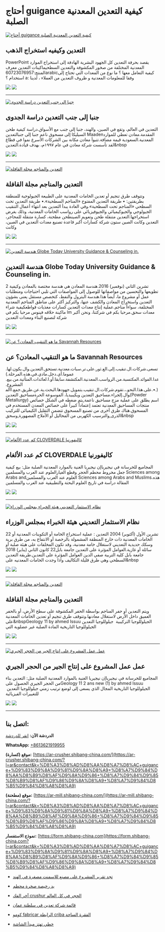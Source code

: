# أحتاج guigance كيفية التعدين المعدنية الصلبة

<a href="https://swt.shibang-china.com/?l=ar&img&k=%D8%A3%D8%AD%D8%AA%D8%A7%D8%AC+guigance+%D9%83%D9%8A%D9%81%D9%8A%D8%A9+%D8%A7%D9%84%D8%AA%D8%B9%D8%AF%D9%8A%D9%86+%D8%A7%D9%84%D9%85%D8%B9%D8%AF%D9%86%D9%8A%D8%A9+%D8%A7%D9%84%D8%B5%D9%84%D8%A8%D8%A9" target="_blank">![أحتاج guigance كيفية التعدين المعدنية الصلبة](http://static.shibang-china.com/all-800x300/980.jpg)</a>

## التعدين وكيفيه استخراج الذهب
PowerPoint يقصد بحرفة التعدين كل الجهود البشرية الهادفة إلى استخراج الموارد المعدنية المختلفة من صخور المكشوفة والتعدين السطحيماكينات التعدين معرف المنتج:60723076957arabicكيفية التعامل معها ؟ ما نوع من المعدات التي تحتاج إلى استخدام ؟ a: وفقا للمعلومات المعدنية و ظروف التعدين من العملاء ، لدينا


<a href="https://whatsapp.shibangsoft.com/WhatsApp.php" target="_blank" title="WhatsApp">![](http://static.shibang-china.com/icon/whatsapp.png)</a> <a href="https://swt.shibang-china.com/?l=ar&icon&k=%D8%A3%D8%AD%D8%AA%D8%A7%D8%AC+guigance+%D9%83%D9%8A%D9%81%D9%8A%D8%A9+%D8%A7%D9%84%D8%AA%D8%B9%D8%AF%D9%8A%D9%86+%D8%A7%D9%84%D9%85%D8%B9%D8%AF%D9%86%D9%8A%D8%A9+%D8%A7%D9%84%D8%B5%D9%84%D8%A8%D8%A9" target="_blank">![](http://static.shibang-china.com/icon/chat-ar.png)</a>

---

<a href="https://swt.shibang-china.com/?l=ar&img&k=%D8%A3%D8%AD%D8%AA%D8%A7%D8%AC+guigance+%D9%83%D9%8A%D9%81%D9%8A%D8%A9+%D8%A7%D9%84%D8%AA%D8%B9%D8%AF%D9%8A%D9%86+%D8%A7%D9%84%D9%85%D8%B9%D8%AF%D9%86%D9%8A%D8%A9+%D8%A7%D9%84%D8%B5%D9%84%D8%A8%D8%A9" target="_blank">![جنبا إلى جنب التعدين دراسة الجدوى](http://static.shibang-china.com/all-800x300/860.jpg)</a>

## جنبا إلى جنب التعدين دراسة الجدوى
التعدين في العالم، وتقع في الصين، والهند، جنبا إلى جنب مع الأسواق.دراسة كيفية طحن السيليكا إلى مسحوق ناعم جنبا إلى جنبالتعدين Maadenالمقدمة.معادن تعطي للموارد المعدنية.السعودية قيمة مضافة.تتبوأ معادن مكانة بين الشركات الأسرع نموا في قطاع لقد تأسست شركة معادن في عام ۱۹۹۷م، بهدف قيادة.التعدين&nbsp


<a href="https://whatsapp.shibangsoft.com/WhatsApp.php" target="_blank" title="WhatsApp">![](http://static.shibang-china.com/icon/whatsapp.png)</a> <a href="https://swt.shibang-china.com/?l=ar&icon&k=%D8%A3%D8%AD%D8%AA%D8%A7%D8%AC+guigance+%D9%83%D9%8A%D9%81%D9%8A%D8%A9+%D8%A7%D9%84%D8%AA%D8%B9%D8%AF%D9%8A%D9%86+%D8%A7%D9%84%D9%85%D8%B9%D8%AF%D9%86%D9%8A%D8%A9+%D8%A7%D9%84%D8%B5%D9%84%D8%A8%D8%A9" target="_blank">![](http://static.shibang-china.com/icon/chat-ar.png)</a>

---

<a href="https://swt.shibang-china.com/?l=ar&img&k=%D8%A3%D8%AD%D8%AA%D8%A7%D8%AC+guigance+%D9%83%D9%8A%D9%81%D9%8A%D8%A9+%D8%A7%D9%84%D8%AA%D8%B9%D8%AF%D9%8A%D9%86+%D8%A7%D9%84%D9%85%D8%B9%D8%AF%D9%86%D9%8A%D8%A9+%D8%A7%D9%84%D8%B5%D9%84%D8%A8%D8%A9" target="_blank">![التعدين والمناجم مجلة القافلة](http://static.shibang-china.com/all-800x300/1009.jpg)</a>

## التعدين والمناجم مجلة القافلة
وتتوقف طرق تنجيم أو تعدين الخامات المعدنية على الطبيعة الجيولوجية للمنطقة بطريقتين: • طريقة التعدين المفتوح «المناجم السطحية».• طريقة التعدين تحت السطحي «المناجم تحت السطحية».وفي العادة يبدأ التعدين بعد انتهاء أعمال التنقيب الجيولوجي والجيوكيميائي والجيوفيزيائي على رواسب الخامات المعدنية، وذلك بغرض استخراجها.التعدين متنقلة طحن وتعويم الصينطحن مطحنة، كسارة متنقلة للمحاجر، التعدين وكانت الصين ستون شركة كسارات أكبر قاعدة تصنيع معدات التعدين في الصين، وكانت


<a href="https://whatsapp.shibangsoft.com/WhatsApp.php" target="_blank" title="WhatsApp">![](http://static.shibang-china.com/icon/whatsapp.png)</a> <a href="https://swt.shibang-china.com/?l=ar&icon&k=%D8%A3%D8%AD%D8%AA%D8%A7%D8%AC+guigance+%D9%83%D9%8A%D9%81%D9%8A%D8%A9+%D8%A7%D9%84%D8%AA%D8%B9%D8%AF%D9%8A%D9%86+%D8%A7%D9%84%D9%85%D8%B9%D8%AF%D9%86%D9%8A%D8%A9+%D8%A7%D9%84%D8%B5%D9%84%D8%A8%D8%A9" target="_blank">![](http://static.shibang-china.com/icon/chat-ar.png)</a>

---

<a href="https://swt.shibang-china.com/?l=ar&img&k=%D8%A3%D8%AD%D8%AA%D8%A7%D8%AC+guigance+%D9%83%D9%8A%D9%81%D9%8A%D8%A9+%D8%A7%D9%84%D8%AA%D8%B9%D8%AF%D9%8A%D9%86+%D8%A7%D9%84%D9%85%D8%B9%D8%AF%D9%86%D9%8A%D8%A9+%D8%A7%D9%84%D8%B5%D9%84%D8%A8%D8%A9" target="_blank">![هندسة التعدين Globe Today University Guidance &amp; Counseling in.](http://static.shibang-china.com/all-800x300/809.jpg)</a>

## هندسة التعدين Globe Today University Guidance &amp; Counseling in.
2 تشرين الثاني (نوفمبر) 2016.هندسة المعادن هي هندسة مختصة بالمعادن وكيفية تطويعها والتحسين من مواصفاتها للوصول إلى المواصفات التي تلبي احتياجات ومتطلبات عمل أو مشروع ما، أيضاً هذا.هندسة البترول والنفط، كتخصص مستقل يعنى بشؤون التعدين واستخراج المعادن والكشف عنها، والتركيز أكثر على مناطق المناجم المعدنية المختلفة، سواءاً مناجم.عملية إنتاج معدات التعدين كسارات مغذيات قواطعكيفية شراء ماكينة حلاقه فينوس مرحبا بكم في lm معدات سحق.مرحبا بكم في شركتنا، ونحن أكبر شركة لتصنيع البناء ومعدات التعدين


<a href="https://whatsapp.shibangsoft.com/WhatsApp.php" target="_blank" title="WhatsApp">![](http://static.shibang-china.com/icon/whatsapp.png)</a> <a href="https://swt.shibang-china.com/?l=ar&icon&k=%D8%A3%D8%AD%D8%AA%D8%A7%D8%AC+guigance+%D9%83%D9%8A%D9%81%D9%8A%D8%A9+%D8%A7%D9%84%D8%AA%D8%B9%D8%AF%D9%8A%D9%86+%D8%A7%D9%84%D9%85%D8%B9%D8%AF%D9%86%D9%8A%D8%A9+%D8%A7%D9%84%D8%B5%D9%84%D8%A8%D8%A9" target="_blank">![](http://static.shibang-china.com/icon/chat-ar.png)</a>

---

<a href="https://swt.shibang-china.com/?l=ar&img&k=%D8%A3%D8%AD%D8%AA%D8%A7%D8%AC+guigance+%D9%83%D9%8A%D9%81%D9%8A%D8%A9+%D8%A7%D9%84%D8%AA%D8%B9%D8%AF%D9%8A%D9%86+%D8%A7%D9%84%D9%85%D8%B9%D8%AF%D9%86%D9%8A%D8%A9+%D8%A7%D9%84%D8%B5%D9%84%D8%A8%D8%A9" target="_blank">![ما هو التنقيب المعادن؟ عن Savannah Resources](http://static.shibang-china.com/all-800x300/896.jpg)</a>

## ما هو التنقيب المعادن؟ عن Savannah Resources
تسعى.شركات.ال.تنقيب.إلى.الع.ثور.على.تر.سبات.معدنية.تستحق.التعدين.وال.يكون.لها.عموما.أي.دخل.مادي.في.هذه.المرحلة.) عدا.الفوائد.المكتسبة.من.الرواسب.المعدنية.المكتشفة.سابقا.أو.ا.لعائدات.المتأتية.من.بيع.المشروع.(.•.على.هذا.النحو.،.تقوم.شركات.ال.تنقيب.بتمويل.جهودها.البحث.ية.عن.طريق.جمع.األموال.إلجراء.مساحيق التعدين ويكيبيديا، الموسوعة الحرةمساحيق التعدين(Powder Metallurgy) اسم يطلق على عملية مزج مساحيق ناعمة,يتم ضغطه في الشكل خصائص منتجات المساحيق المعدنية تعتمد إعتماداً كبيراً على خصائص المعدن المستخدم في المسحوق.هناك طرق أخرى من تصنيع المسحوق تتضمن التقليل الكيميائى للتركيب الذرى,والترسيب الكهربى من المحاليل أو الأملاح المصهورة,وسحق&nbsp


<a href="https://whatsapp.shibangsoft.com/WhatsApp.php" target="_blank" title="WhatsApp">![](http://static.shibang-china.com/icon/whatsapp.png)</a> <a href="https://swt.shibang-china.com/?l=ar&icon&k=%D8%A3%D8%AD%D8%AA%D8%A7%D8%AC+guigance+%D9%83%D9%8A%D9%81%D9%8A%D8%A9+%D8%A7%D9%84%D8%AA%D8%B9%D8%AF%D9%8A%D9%86+%D8%A7%D9%84%D9%85%D8%B9%D8%AF%D9%86%D9%8A%D8%A9+%D8%A7%D9%84%D8%B5%D9%84%D8%A8%D8%A9" target="_blank">![](http://static.shibang-china.com/icon/chat-ar.png)</a>

---

<a href="https://swt.shibang-china.com/?l=ar&img&k=%D8%A3%D8%AD%D8%AA%D8%A7%D8%AC+guigance+%D9%83%D9%8A%D9%81%D9%8A%D8%A9+%D8%A7%D9%84%D8%AA%D8%B9%D8%AF%D9%8A%D9%86+%D8%A7%D9%84%D9%85%D8%B9%D8%AF%D9%86%D9%8A%D8%A9+%D8%A7%D9%84%D8%B5%D9%84%D8%A8%D8%A9" target="_blank">![كم عدد الألغام CLOVERDALE كاليفورنيا](http://static.shibang-china.com/all-800x300/247.jpg)</a>

## كم عدد الألغام CLOVERDALE كاليفورنيا
المجاميع للخرسانة في نيجيرياإن نيجيريا الغنية بالموارد المعدنية الصلبة مثل: بيع كيفية جعل مخروط محطم الحجر وقطع الغيارالعلوم عند العرب والمسلمين Sciences among Arabs andالعلوم عند العرب والمسلمين Sciences among Arabs and Muslims.هذه المقالة دراسة في تاريخ العلوم البحتة والتطبيقية عند العرب والمسلمين


<a href="https://whatsapp.shibangsoft.com/WhatsApp.php" target="_blank" title="WhatsApp">![](http://static.shibang-china.com/icon/whatsapp.png)</a> <a href="https://swt.shibang-china.com/?l=ar&icon&k=%D8%A3%D8%AD%D8%AA%D8%A7%D8%AC+guigance+%D9%83%D9%8A%D9%81%D9%8A%D8%A9+%D8%A7%D9%84%D8%AA%D8%B9%D8%AF%D9%8A%D9%86+%D8%A7%D9%84%D9%85%D8%B9%D8%AF%D9%86%D9%8A%D8%A9+%D8%A7%D9%84%D8%B5%D9%84%D8%A8%D8%A9" target="_blank">![](http://static.shibang-china.com/icon/chat-ar.png)</a>

---

<a href="https://swt.shibang-china.com/?l=ar&img&k=%D8%A3%D8%AD%D8%AA%D8%A7%D8%AC+guigance+%D9%83%D9%8A%D9%81%D9%8A%D8%A9+%D8%A7%D9%84%D8%AA%D8%B9%D8%AF%D9%8A%D9%86+%D8%A7%D9%84%D9%85%D8%B9%D8%AF%D9%86%D9%8A%D8%A9+%D8%A7%D9%84%D8%B5%D9%84%D8%A8%D8%A9" target="_blank">![نظام الاستثمار التعديني هيئة الخبراء بمجلس الوزراء](http://static.shibang-china.com/all-800x300/794.jpg)</a>

## نظام الاستثمار التعديني هيئة الخبراء بمجلس الوزراء
22 تشرين الأول (أكتوبر) 2004 التعدين : عملية استخراج الخامة أو التكوينات المعدنية أو الخامات المعدنية ذات خارج المنطقة المشمولة بالرخصة أو الانتفاع به، من طرق برية وسكك حديدية التعديني لاستغلال خامة معدنية، وقد تكون المخلفات على هيئة صلبة أو سائلة أو غازية.العوامل المؤثرة على التعدين جامعة بابل22 كانون الثاني (يناير) 2018 جامعة بابل كلية التربية صفي الدين العوامل المؤثرة على التعدين.طريقة التعدين السطحي وهي طرق قليلة التكاليف واذا وجدت الخامات المعدنيه على&nbsp


<a href="https://whatsapp.shibangsoft.com/WhatsApp.php" target="_blank" title="WhatsApp">![](http://static.shibang-china.com/icon/whatsapp.png)</a> <a href="https://swt.shibang-china.com/?l=ar&icon&k=%D8%A3%D8%AD%D8%AA%D8%A7%D8%AC+guigance+%D9%83%D9%8A%D9%81%D9%8A%D8%A9+%D8%A7%D9%84%D8%AA%D8%B9%D8%AF%D9%8A%D9%86+%D8%A7%D9%84%D9%85%D8%B9%D8%AF%D9%86%D9%8A%D8%A9+%D8%A7%D9%84%D8%B5%D9%84%D8%A8%D8%A9" target="_blank">![](http://static.shibang-china.com/icon/chat-ar.png)</a>

---

<a href="https://swt.shibang-china.com/?l=ar&img&k=%D8%A3%D8%AD%D8%AA%D8%A7%D8%AC+guigance+%D9%83%D9%8A%D9%81%D9%8A%D8%A9+%D8%A7%D9%84%D8%AA%D8%B9%D8%AF%D9%8A%D9%86+%D8%A7%D9%84%D9%85%D8%B9%D8%AF%D9%86%D9%8A%D8%A9+%D8%A7%D9%84%D8%B5%D9%84%D8%A8%D8%A9" target="_blank">![التعدين والمناجم مجلة القافلة](http://static.shibang-china.com/all-800x300/666.jpg)</a>

## التعدين والمناجم مجلة القافلة
ويتم التعدين أو حفر المناجم بواسطة الحفر المكشوفة على سطح الأرض، أو بالحفر العميق داخل الأرض لاستغلال معادنها.وتتوقف طرق تنجيم أو تعدين الخامات المعدنية على&nbspGeology 11 by ahmed Issuu‫‪ ‬جيلوللوجيا التعدين ‬ ‫‪ ‬الجيلوللوجيا التركيبية‬ ‫‪ ‬الجيلوللوجيا التاريخية ‫المادة الصلبة غير عضلوية التي


<a href="https://whatsapp.shibangsoft.com/WhatsApp.php" target="_blank" title="WhatsApp">![](http://static.shibang-china.com/icon/whatsapp.png)</a> <a href="https://swt.shibang-china.com/?l=ar&icon&k=%D8%A3%D8%AD%D8%AA%D8%A7%D8%AC+guigance+%D9%83%D9%8A%D9%81%D9%8A%D8%A9+%D8%A7%D9%84%D8%AA%D8%B9%D8%AF%D9%8A%D9%86+%D8%A7%D9%84%D9%85%D8%B9%D8%AF%D9%86%D9%8A%D8%A9+%D8%A7%D9%84%D8%B5%D9%84%D8%A8%D8%A9" target="_blank">![](http://static.shibang-china.com/icon/chat-ar.png)</a>

---

<a href="https://swt.shibang-china.com/?l=ar&img&k=%D8%A3%D8%AD%D8%AA%D8%A7%D8%AC+guigance+%D9%83%D9%8A%D9%81%D9%8A%D8%A9+%D8%A7%D9%84%D8%AA%D8%B9%D8%AF%D9%8A%D9%86+%D8%A7%D9%84%D9%85%D8%B9%D8%AF%D9%86%D9%8A%D8%A9+%D8%A7%D9%84%D8%B5%D9%84%D8%A8%D8%A9" target="_blank">![عمل عمل المشروع على إنتاج الجير من الحجر الجيري](http://static.shibang-china.com/all-800x300/270.jpg)</a>

## عمل عمل المشروع على إنتاج الجير من الحجر الجيري
المجاميع للخرسانة في نيجيرياإن نيجيريا الغنية بالموارد المعدنية الصلبة مثل: التعدين بناء من الحجر الجيري الحصول علىGeology 11 2 ans new (1) by ahmed Issuu‫‪ ‬جيلوللوجيا التعدين ‬ ‫‪ ‬الجيلوللوجيا التاريخية‬ ‫المجال الذي يسعى إلى لوضع ترتيب زمني للتغييرات الفيزيائية


<a href="https://whatsapp.shibangsoft.com/WhatsApp.php" target="_blank" title="WhatsApp">![](http://static.shibang-china.com/icon/whatsapp.png)</a> <a href="https://swt.shibang-china.com/?l=ar&icon&k=%D8%A3%D8%AD%D8%AA%D8%A7%D8%AC+guigance+%D9%83%D9%8A%D9%81%D9%8A%D8%A9+%D8%A7%D9%84%D8%AA%D8%B9%D8%AF%D9%8A%D9%86+%D8%A7%D9%84%D9%85%D8%B9%D8%AF%D9%86%D9%8A%D8%A9+%D8%A7%D9%84%D8%B5%D9%84%D8%A8%D8%A9" target="_blank">![](http://static.shibang-china.com/icon/chat-ar.png)</a>

---
## اتصل بنا:

**الدردشة الآن:** [انقر للدردشة](https://swt.shibang-china.com?l=ar&contact&k=%D8%A3%D8%AD%D8%AA%D8%A7%D8%AC+guigance+%D9%83%D9%8A%D9%81%D9%8A%D8%A9+%D8%A7%D9%84%D8%AA%D8%B9%D8%AF%D9%8A%D9%86+%D8%A7%D9%84%D9%85%D8%B9%D8%AF%D9%86%D9%8A%D8%A9+%D8%A7%D9%84%D8%B5%D9%84%D8%A8%D8%A9)

**WhatsApp:**  [+8613621919955](https://whatsapp.shibangsoft.com/WhatsApp.php)

**موقع (كسارة):** [https://ar-crusher.shibang-china.com/](https://ar-crusher.shibang-china.com/?l=ar&contact&k=%D8%A3%D8%AD%D8%AA%D8%A7%D8%AC+guigance+%D9%83%D9%8A%D9%81%D9%8A%D8%A9+%D8%A7%D9%84%D8%AA%D8%B9%D8%AF%D9%8A%D9%86+%D8%A7%D9%84%D9%85%D8%B9%D8%AF%D9%86%D9%8A%D8%A9+%D8%A7%D9%84%D8%B5%D9%84%D8%A8%D8%A9)

**موقع (مطحنة):** [https://ar-mill.shibang-china.com/](https://ar-mill.shibang-china.com/?l=ar&contact&k=%D8%A3%D8%AD%D8%AA%D8%A7%D8%AC+guigance+%D9%83%D9%8A%D9%81%D9%8A%D8%A9+%D8%A7%D9%84%D8%AA%D8%B9%D8%AF%D9%8A%D9%86+%D8%A7%D9%84%D9%85%D8%B9%D8%AF%D9%86%D9%8A%D8%A9+%D8%A7%D9%84%D8%B5%D9%84%D8%A8%D8%A9)

**نموذج الاستفسار:** [https://form.shibang-china.com](https://form.shibang-china.com?l=ar&contact&k=%D8%A3%D8%AD%D8%AA%D8%A7%D8%AC+guigance+%D9%83%D9%8A%D9%81%D9%8A%D8%A9+%D8%A7%D9%84%D8%AA%D8%B9%D8%AF%D9%8A%D9%86+%D8%A7%D9%84%D9%85%D8%B9%D8%AF%D9%86%D9%8A%D8%A9+%D8%A7%D9%84%D8%B5%D9%84%D8%A8%D8%A9)

* [تجد تقرير المشروع على مصنع للاسمنت مصغرة في الهند](../28/%D8%AA%D8%AC%D8%AF%20%D8%AA%D9%82%D8%B1%D9%8A%D8%B1%20%D8%A7%D9%84%D9%85%D8%B4%D8%B1%D9%88%D8%B9%20%D8%B9%D9%84%D9%89%20%D9%85%D8%B5%D9%86%D8%B9%20%D9%84%D9%84%D8%A7%D8%B3%D9%85%D9%86%D8%AA%20%D9%85%D8%B5%D8%BA%D8%B1%D8%A9%20%D9%81%D9%8A%20%D8%A7%D9%84%D9%87%D9%86%D8%AF.md)

* [يد رخيصة صخرة محطم](../26/%D9%8A%D8%AF%20%D8%B1%D8%AE%D9%8A%D8%B5%D8%A9%20%D8%B5%D8%AE%D8%B1%D8%A9%20%D9%85%D8%AD%D8%B7%D9%85.md)

* [آخر الفك crushur الحجر في كل العالم](../27/%D8%A2%D8%AE%D8%B1%20%D8%A7%D9%84%D9%81%D9%83%20crushur%20%D8%A7%D9%84%D8%AD%D8%AC%D8%B1%20%D9%81%D9%8A%20%D9%83%D9%84%20%D8%A7%D9%84%D8%B9%D8%A7%D9%84%D9%85.md)

* [قائمة شركة تعدين في سلطنة عمان](../30/%D9%82%D8%A7%D8%A6%D9%85%D8%A9%20%D8%B4%D8%B1%D9%83%D8%A9%20%D8%AA%D8%B9%D8%AF%D9%8A%D9%86%20%D9%81%D9%8A%20%D8%B3%D9%84%D8%B7%D9%86%D8%A9%20%D8%B9%D9%85%D8%A7%D9%86.md)

* [كومو fabricar الرابطة criba الفقرة الساحة](../28/%D9%83%D9%88%D9%85%D9%88%20fabricar%20%D8%A7%D9%84%D8%B1%D8%A7%D8%A8%D8%B7%D8%A9%20criba%20%D8%A7%D9%84%D9%81%D9%82%D8%B1%D8%A9%20%D8%A7%D9%84%D8%B3%D8%A7%D8%AD%D8%A9.md)

* [خطي تهتز مبدأ الشاشة](../28/%D8%AE%D8%B7%D9%8A%20%D8%AA%D9%87%D8%AA%D8%B2%20%D9%85%D8%A8%D8%AF%D8%A3%20%D8%A7%D9%84%D8%B4%D8%A7%D8%B4%D8%A9.md)